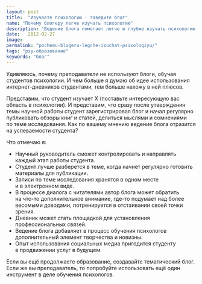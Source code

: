 ```yaml
---
layout: post
title:  "Изучаете психологию - заведите блог"
name: "Почему блогеру легче изучать психологию"
description: "Ведение блога помогает легче и глубже изучать психологию. Всем студентам - будущим психологам - и их преподавателям на заметку."
date:   2012-02-27			 
image: 
permalink: "pochemu-blogeru-legche-izuchat-psixologiyu/"
tags: "psy-образование"
keywords: "блог"
---
```


<p>Удивляюсь, почему преподаватели не&nbsp;используют блоги, обучая студентов психологии. И&nbsp;чем больше я&nbsp;думаю об&nbsp;идее использования интернет-дневников студентами, тем больше нахожу в&nbsp;ней плюсов.</p>
<p>Представим, что студент изучает&nbsp;Х (поставьте интересующую вас область в&nbsp;психологии). И&nbsp;представим, что сразу после утверждения темы научной работы студент зарегистрировал блог и&nbsp;начал регулярно публиковать обзоры книг и&nbsp;статей, делиться мыслями и&nbsp;сомнениями по&nbsp;теме исследования. Как по&nbsp;вашему мнению ведение блога отразится на&nbsp;успеваемости студента?</p>
<p>Что отмечаю&nbsp;я:</p>
<ul>
	<li>Научный руководитель сможет контролировать и&nbsp;направлять каждый этап работы студента.</li>
	<li>Студент лучше разберется в&nbsp;теме, когда начнет регулярно готовить материалы для публикации.</li>
	<li>Записи по&nbsp;теме исследования хранятся в&nbsp;одном месте и&nbsp;в&nbsp;электронном виде.</li>
	<li>В&nbsp;процессе диалога с&nbsp;читателями автор блога может обратить на&nbsp;что-то дополнительное внимание, где-то подумает над более весомыми доводами, потренируется в&nbsp;отстаивании своей точки зрения.</li>
	<li>Дневник может стать площадкой для установления профессиональных связей.</li>
	<li>Ведение блога добавляет в&nbsp;процесс обучения психологов дополнительный элемент творчества и&nbsp;новизны.</li>
	<li>Опыт использования социальных медиа пригодится студенту в&nbsp;продвижении услуг в&nbsp;будущем.</li>
 </ul>
<p>Если вы&nbsp;ещё продолжаете образование, создавайте тематический блог. Если&nbsp;же вы&nbsp;преподаватель, то&nbsp;попробуйте использовать ещё один инструмент в&nbsp;деле обучения психологов.</p>
